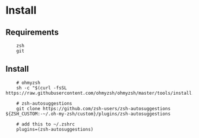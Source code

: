 # Install

## Requirements

        zsh
        git

## Install

        # ohmyzsh
        sh -c "$(curl -fsSL https://raw.githubusercontent.com/ohmyzsh/ohmyzsh/master/tools/install.sh)"

        # zsh-autosuggestions
        git clone https://github.com/zsh-users/zsh-autosuggestions ${ZSH_CUSTOM:-~/.oh-my-zsh/custom}/plugins/zsh-autosuggestions

        # add this to ~/.zshrc
        plugins=(zsh-autosuggestions)


